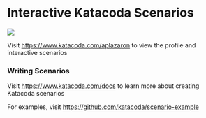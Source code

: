 # Interactive Katacoda Scenarios

[![](http://shields.katacoda.com/katacoda/aplazaron/count.svg)](https://www.katacoda.com/aplazaron "Get your profile on Katacoda.com")

Visit https://www.katacoda.com/aplazaron to view the profile and interactive scenarios

### Writing Scenarios
Visit https://www.katacoda.com/docs to learn more about creating Katacoda scenarios

For examples, visit https://github.com/katacoda/scenario-example
